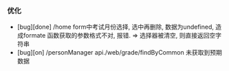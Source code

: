 ### 优化
- [bug][done] /home form中考试月份选择, 选中再删除, 数据为undefined, 造成formate 函数获取的参数格式不对, 报错. => 选择器被清空, 则直接返回空字符串
- [bug][on] /personManager  api./web/grade/findByCommon 未获取到预期数据
